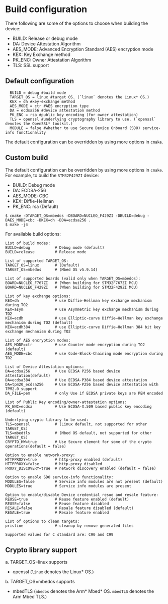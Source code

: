 # Build configuration
There following are some of the options to choose when building the device:
- BUILD: Release or debug mode
- DA: Device Attestation Algorithm
- AES_MODE: Advanced Encryption Standard (AES) encryption mode
- KEX: Key Exchange method
- PK_ENC: Owner Attestation Algorithm
- TLS: SSL support

## Default configuration

```shell
  BUILD = debug #build mode
  TARGET_OS = linux #target OS. (`linux` denotes the Linux* OS.)
  KEX = dh #key-exchange method
  AES_MODE = ctr #AES encryption type
  DA = ecdsa256 #device attestation method
  PK_ENC = rsa #public key encoding (for owner attestation)
  TLS = openssl #underlying cryptography library to use. (`openssl` denotes the OpenSSL* toolkit.)
  MODULE = false #whether to use Secure Device Onboard (SDO) service-info functionality
```
The default configuration can be overridden by using more options in `cmake`.<br>

## Custom build
The default configuration can be overridden by using more options in `cmake`.<br>
For example, to build the `STM32F429ZI` device:
- BUILD: Debug mode
- DA: ECDSA-256
- AES_MODE: CBC
- KEX: Diffie-Hellman
- PK_ENC: rsa (Default)
```shell
$ cmake -DTARGET_OS=mbedos -DBOARD=NUCLEO_F429ZI -DBUILD=debug -DAES_MODE=cbc -DKEX=dh -DDA=ecdsa256 .
$ make -j4
```

For available build options:
```shell
List of build modes:
BUILD=debug           # Debug mode (default)
BUILD=release         # Release mode

List of supported TARGET_OS:
TARGET_OS=linux       # (Default)
TARGET_OS=mbedos      # (Mbed OS v5.9.14)

List of supported boards (valid only when TARGET_OS=mbedos):
BOARD=NUCLEO_F767ZI   # (When building for STM32F767ZI MCU)
BOARD=NUCLEO_F429ZI   # (When building for STM32F429ZI MCU)

List of key exchange options:
KEX=dh                # use Diffie-Hellman key exchange mechanism during TO2
KEX=asym              # use Asymmetric key exchange mechanism during TO2
KEX=ecdh              # use Elliptic-curve Diffie–Hellman key exchange mechanism during TO2 (default)
KEX=ecdh384           # use Elliptic-curve Diffie–Hellman 384 bit key exchange mechanism during TO2

List of AES encryption modes:
AES_MODE=ctr          # use Counter mode encryption during TO2 (default)
AES_MODE=cbc          # use Code-Block-Chaining mode encryption during TO2

List of Device Attestation options:
DA=ecdsa256           # Use ECDSA P256 based device attestation(default)
DA=ecdsa384           # Use ECDSA-P384 based device attestation
DA=tpm20_ecdsa256     # Use ECDSA-P256 based device attestation with TPM2.0 support
DA_FILE=pem           # only Use if ECDSA private keys are PEM encoded

List of Public Key encoding/owner-attestation options:
PK_ENC=ecdsa          # Use ECDSA-X.509 based public key encoding (default)

Underlying crypto library to be used:
TLS=openssl           # (Linux default, not supported for other TARGET_OS)
TLS=mbedtls           # (Mbed OS default, not supported for other TARGET_OS)
CRYPTO_HW=true        # Use Secure element for some of the crypto operations(default = false)

Option to enable network-proxy:
HTTPPROXY=true        # http-proxy enabled (default)
HTTPPROXY=false       # http-proxy disabled
PROXY_DISCOVERY=true  # network discovery enabled (default = false)

Option to enable SDO service-info functionality:
MODULES=false         # Service info modules are not present (default)
MODULES=true          # Service info modules are present

Option to enable/disable Device credential resue and resale feature:
REUSE=true            # Reuse feature enabled (default)
REUSE=false           # Reuse feature disabled
RESALE=false          # Resale feature disabled (default)
RESALE=true           # Resale feature enabled

List of options to clean targets:
pristine              # cleanup by remove generated files

Supported values for C standard are: C90 and C99
```

## Crypto library support
a. TARGET_OS=linux supports
   - openssl
(`linux` denotes the Linux* OS.)

b. TARGET_OS=mbedos supports
   - mbedTLS
(`mbedos` denotes the Arm* Mbed* OS.
`mbedTLS` denotes the Arm Mbed TLS.)


